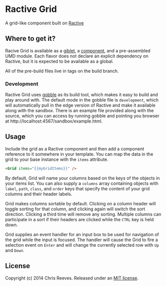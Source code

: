 # Ractive Grid

A grid-like component built on [Ractive](https://github.com/ractivejs/ractive)

## Where to get it?

Racive Grid is available as a [giblet](https://github.com/evs-chris/gobble-giblet), a [component](https://github.com/componentjs/component), and a pre-assembled UMD module. Each flavor does not declare an explicit dependency on Ractive, but it is expected to be available as a global.

All of the pre-build files live in tags on the build branch.

### Development

Ractive Grid uses [gobble](https://github.com/gobblejs/gobble) as its build tool, which makes it easy to build and play around with. The default mode in the gobble file is `development`, which will automatically pull in the edge version of Ractive and make it available along with the sandbox. There is an example file provided along with the source, which you can access by running gobble and pointing you browser at http://localhost:4567/sandbox/example.html.

## Usage

Include the grid as a Ractive component and then add a component reference to it somewhere in your template. You can map the data in the grid to your base instance with the `items` attribute.

```html
<Grid items="{{myGridItems}}" />
```

By default, Grid will name your columns based on the keys of the objects in your items list. You can also supply a `columns` array containing objects with `label`, `path`, `class`, and `order` keys that specify the content of your grid columns and their header labels.

Grid makes columns sortable by default. Clicking on a column header will toggle sorting for that column, and clicking again will switch the sort direction. Clicking a third time will remove any sorting. Multiple columns can participate in a sort if their headers are clicked while the `CTRL` key is held down.

Grid supplies an event handler for an input box to be used for navigation of the grid while the input is focused. The handler will cause the Grid to fire a selection event on `Enter` and will change the currently selected row with `Up` and `Down`.

## License

Copyright (c) 2014 Chris Reeves. Released under an [MIT license](https://github.com/evs-chris/ractive-window/blob/master/LICENSE.md).
